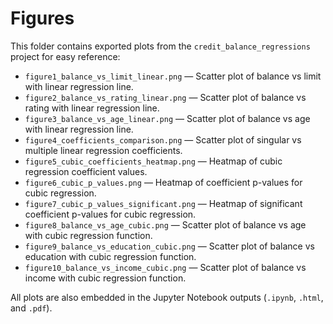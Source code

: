 # Figures

This folder contains exported plots from the `credit_balance_regressions` project for easy reference: 

- `figure1_balance_vs_limit_linear.png` — Scatter plot of balance vs limit with linear regression line.
- `figure2_balance_vs_rating_linear.png` — Scatter plot of balance vs rating with linear regression line.
- `figure3_balance_vs_age_linear.png` — Scatter plot of balance vs age with linear regression line.
- `figure4_coefficients_comparison.png` — Scatter plot of singular vs multiple linear regression coefficients.
- `figure5_cubic_coefficients_heatmap.png` — Heatmap of cubic regression coefficient values.
- `figure6_cubic_p_values.png` — Heatmap of coefficient p-values for cubic regression.
- `figure7_cubic_p_values_significant.png` — Heatmap of significant coefficient p-values for cubic regression.
- `figure8_balance_vs_age_cubic.png` — Scatter plot of balance vs age with cubic regression function.
- `figure9_balance_vs_education_cubic.png` — Scatter plot of balance vs education with cubic regression function.
- `figure10_balance_vs_income_cubic.png` — Scatter plot of balance vs income with cubic regression function.

All plots are also embedded in the Jupyter Notebook outputs (`.ipynb`, `.html`, and `.pdf`).